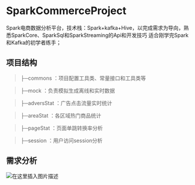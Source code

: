 # SparkCommerceProject
Spark电商数据分析平台，技术栈：Spark+kafka+Hive，以完成需求为导向，熟悉SparkCore、SparkSql和SparkStreaming的Api和开发技巧
适合刚学完Spark和Kafka的初学者练手；

## 项目结构
> ├─commons ：项目配置工具类、常量接口和工具类等

> ├─mock ：负责模拟生成离线和实时数据

> ├─adversStat ：广告点击流量实时统计

> ├─areaStat ：各区域热门商品统计

> ├─pageStat ：页面单跳转换率分析

> ├─session ：用户访问session分析

## 需求分析
![在这里插入图片描述](https://img-blog.csdnimg.cn/20200613213650894.png?x-oss-process=image/watermark,type_ZmFuZ3poZW5naGVpdGk,shadow_10,text_aHR0cHM6Ly9ibG9nLmNzZG4ubmV0L1plcm9vd3Q=,size_16,color_FFFFFF,t_70)
